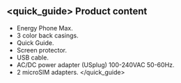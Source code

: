 ## <quick_guide> Product content
* Energy Phone Max.
* 3 color back casings.
* Quick Guide.
* Screen protector.
* USB cable.
* AC/DC power adapter (USplug) 100-240VAC 50-60Hz.
* 2 microSIM adapters.
</quick_guide>
